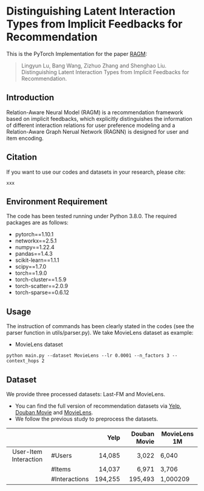 # Distinguishing Latent Interaction Types from Implicit Feedbacks for Recommendation

This is the PyTorch Implementation for the paper [RAGM](http:xxx):

> Lingyun Lu, Bang Wang, Zizhuo Zhang and Shenghao Liu. Distinguishing Latent Interaction Types from Implicit Feedbacks for Recommendation.

## Introduction

Relation-Aware Neural Model (RAGM) is a recommendation framework based on implicit feedbacks, which explicitly distinguishes the information of different interaction relations for user preference modeling and a
Relation-Aware Graph Nerual Network (RAGNN) is designed for user and item encoding.

## Citation 

If you want to use our codes and datasets in your research, please cite:

```
xxx
```

## Environment Requirement

The code has been tested running under Python 3.8.0. The required packages are as follows:

- pytorch==1.10.1
- networkx==2.5.1
- numpy==1.22.4
- pandas==1.4.3
- scikit-learn==1.1.1
- scipy==1.7.0
- torch==1.9.0
- torch-cluster==1.5.9
- torch-scatter==2.0.9
- torch-sparse==0.6.12

## Usage

The instruction of commands has been clearly stated in the codes (see the parser function in utils/parser.py). 
We take MovieLens dataset as example:

- MovieLens dataset

```
python main.py --dataset MovieLens --lr 0.0001 --n_factors 3 --context_hops 2
```


## Dataset

We provide three processed datasets: Last-FM and MovieLens.

- You can find the full version of recommendation datasets via [Yelp](https://www.yelp.com/dataset/challenge), [Douban Movie](http://www.shichuan.org/HIN_dataset.html) and [MovieLens](https://grouplens.org/datasets/movielens/).
- We follow the previous study to preprocess the datasets.

|                       |               |    Yelp | Douban Movie | MovieLens 1M |
| :-------------------: | :------------ |--------:|-------------:|--------------|
| User-Item Interaction | #Users        |  14,085 |        3,022 | 6,040        |
|                       | #Items        |  14,037 |        6,971 | 3,706        |
|                       | #Interactions | 194,255 |      195,493 | 1,000209     |



